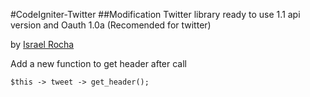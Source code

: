 #CodeIgniter-Twitter
##Modification
Twitter library ready to use 1.1 api version and Oauth 1.0a (Recomended for twitter)

by [Israel Rocha](https://twitter.com/israel_hope)

Add a new function to get header after call

    $this -> tweet -> get_header();
